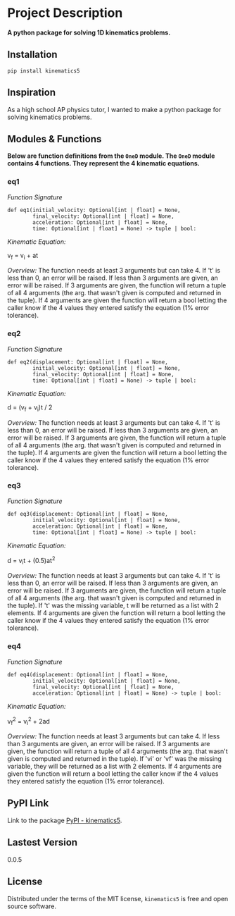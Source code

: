 # Project Description

**A python package for solving 1D kinematics problems.**

## Installation

```
pip install kinematics5
```

## Inspiration

As a high school AP physics tutor, I wanted to make a python package for solving kinematics problems.

## Modules & Functions

**Below are function definitions from the ```OneD``` module. The ```OneD``` module contains 4 functions. They represent the 4 kinematic equations.**

### eq1

*Function Signature*
```
def eq1(initial_velocity: Optional[int | float] = None,
        final_velocity: Optional[int | float] = None,
        acceleration: Optional[int | float] = None,
        time: Optional[int | float] = None) -> tuple | bool:
```

*Kinematic Equation:*

v<sub>f</sub> = v<sub>i</sub> + at

*Overview:*
The function needs at least 3 arguments but can take 4. If 't' is less than 0, an error will be raised. If less than 3 arguments are given, an error will be raised. If 3 arguments are given, the function will return a tuple of all 4 arguments (the arg. that wasn't given is computed and returned in the tuple). If 4 arguments are given the function will return a bool letting the caller know if the 4 values they entered satisfy the equation (1% error tolerance).

### eq2

*Function Signature*
```
def eq2(displacement: Optional[int | float] = None,
        initial_velocity: Optional[int | float] = None,
        final_velocity: Optional[int | float] = None,
        time: Optional[int | float] = None) -> tuple | bool:
```

*Kinematic Equation:*

d = (v<sub>f</sub> + v<sub>i</sub>)t / 2

*Overview:*
The function needs at least 3 arguments but can take 4. If 't' is less than 0, an error will be raised. If less than 3 arguments are given, an error will be raised. If 3 arguments are given, the function will return a tuple of all 4 arguments (the arg. that wasn't given is computed and returned in the tuple). If 4 arguments are given the function will return a bool letting the caller know if the 4 values they entered satisfy the equation (1% error tolerance).

### eq3

*Function Signature*
```
def eq3(displacement: Optional[int | float] = None,
        initial_velocity: Optional[int | float] = None,
        acceleration: Optional[int | float] = None,
        time: Optional[int | float] = None) -> tuple | bool:
```

*Kinematic Equation:*

d = v<sub>i</sub>t + (0.5)at<sup>2</sup>

*Overview:*
The function needs at least 3 arguments but can take 4. If 't' is less than 0, an error will be raised. If less than 3 arguments are given, an error will be raised. If 3 arguments are given, the function will return a tuple of all 4 arguments (the arg. that wasn't given is computed and returned in the tuple). If 't' was the missing variable, t will be returned as a list with 2 elements. If 4 arguments are given the function will return a bool letting the caller know if the 4 values they entered satisfy the equation (1% error tolerance).

### eq4

*Function Signature*
```
def eq4(displacement: Optional[int | float] = None,
        initial_velocity: Optional[int | float] = None,
        final_velocity: Optional[int | float] = None,
        acceleration: Optional[int | float] = None) -> tuple | bool:
```

*Kinematic Equation:*

v<sub>f</sub><sup>2</sup> = v<sub>i</sub><sup>2</sup> + 2ad

*Overview:*
The function needs at least 3 arguments but can take 4. If less than 3 arguments are given, an error will be raised. If 3 arguments are given, the function will return a tuple of all 4 arguments (the arg. that wasn't given is computed and returned in the tuple). If 'vi' or 'vf' was the missing variable, they will be returned as a list with 2 elements. If 4 arguments are given the function will return a bool letting the caller know if the 4 values they entered satisfy the equation (1% error tolerance).


## PyPI Link

Link to the package [PyPI - kinematics5](https://pypi.org/project/kinematics5/).

## Lastest Version

0.0.5

## License

Distributed under the terms of the MIT license, ```kinematics5``` is free and open source software.
